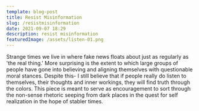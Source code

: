 ```yaml
---
template: blog-post
title: Resist Misinformation
slug: /resistmisinformation
date: 2021-09-07 18:29
description: resist misinformation
featuredImage: /assets/listen-01.png
---
```

Strange times we live in where fake news floats about just as regularly as 'the real thing.' More surprising is the extent to which large groups of people have gone into believing and aligning themselves with questionable moral stances. Despite this- I still believe that if people really do listen to themselves, their thoughts and inner workings, they will find truth through the colors. This piece is meant to serve as encouragement to sort through the non-sense rhetoric seeping from dark places in the quest for self realization in the hope of stabler times.